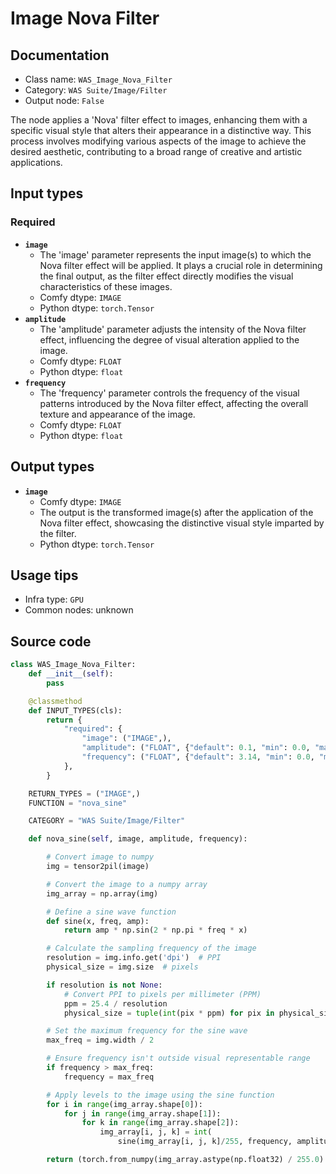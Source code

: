 # Image Nova Filter
## Documentation
- Class name: `WAS_Image_Nova_Filter`
- Category: `WAS Suite/Image/Filter`
- Output node: `False`

The node applies a 'Nova' filter effect to images, enhancing them with a specific visual style that alters their appearance in a distinctive way. This process involves modifying various aspects of the image to achieve the desired aesthetic, contributing to a broad range of creative and artistic applications.
## Input types
### Required
- **`image`**
    - The 'image' parameter represents the input image(s) to which the Nova filter effect will be applied. It plays a crucial role in determining the final output, as the filter effect directly modifies the visual characteristics of these images.
    - Comfy dtype: `IMAGE`
    - Python dtype: `torch.Tensor`
- **`amplitude`**
    - The 'amplitude' parameter adjusts the intensity of the Nova filter effect, influencing the degree of visual alteration applied to the image.
    - Comfy dtype: `FLOAT`
    - Python dtype: `float`
- **`frequency`**
    - The 'frequency' parameter controls the frequency of the visual patterns introduced by the Nova filter effect, affecting the overall texture and appearance of the image.
    - Comfy dtype: `FLOAT`
    - Python dtype: `float`
## Output types
- **`image`**
    - Comfy dtype: `IMAGE`
    - The output is the transformed image(s) after the application of the Nova filter effect, showcasing the distinctive visual style imparted by the filter.
    - Python dtype: `torch.Tensor`
## Usage tips
- Infra type: `GPU`
- Common nodes: unknown


## Source code
```python
class WAS_Image_Nova_Filter:
    def __init__(self):
        pass

    @classmethod
    def INPUT_TYPES(cls):
        return {
            "required": {
                "image": ("IMAGE",),
                "amplitude": ("FLOAT", {"default": 0.1, "min": 0.0, "max": 1.0, "step": 0.001}),
                "frequency": ("FLOAT", {"default": 3.14, "min": 0.0, "max": 100.0, "step": 0.001}),
            },
        }

    RETURN_TYPES = ("IMAGE",)
    FUNCTION = "nova_sine"

    CATEGORY = "WAS Suite/Image/Filter"

    def nova_sine(self, image, amplitude, frequency):

        # Convert image to numpy
        img = tensor2pil(image)

        # Convert the image to a numpy array
        img_array = np.array(img)

        # Define a sine wave function
        def sine(x, freq, amp):
            return amp * np.sin(2 * np.pi * freq * x)

        # Calculate the sampling frequency of the image
        resolution = img.info.get('dpi')  # PPI
        physical_size = img.size  # pixels

        if resolution is not None:
            # Convert PPI to pixels per millimeter (PPM)
            ppm = 25.4 / resolution
            physical_size = tuple(int(pix * ppm) for pix in physical_size)

        # Set the maximum frequency for the sine wave
        max_freq = img.width / 2

        # Ensure frequency isn't outside visual representable range
        if frequency > max_freq:
            frequency = max_freq

        # Apply levels to the image using the sine function
        for i in range(img_array.shape[0]):
            for j in range(img_array.shape[1]):
                for k in range(img_array.shape[2]):
                    img_array[i, j, k] = int(
                        sine(img_array[i, j, k]/255, frequency, amplitude) * 255)

        return (torch.from_numpy(img_array.astype(np.float32) / 255.0).unsqueeze(0), )

```
